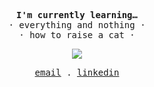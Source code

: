<p align="center">
  <samp><strong>I'm currently learning…</strong><samp><br>
  <samp>· everything and nothing ·<samp><br>
  <samp>· how to raise a cat ·<samp>
</p>

<p align="center">
    <img src="https://user-images.githubusercontent.com/107719378/215003518-1df69c02-aee1-4a5e-8a46-b22e9cc3dc28.svg"></img>
</p>
      
<p align="center">
  <samp>
    <a href="mailto:For.Mohammad.Asadpour@gmail.com">email</a> .
    <a href="https://www.linkedin.com/in/mohammad-asadpour-96749026a/">linkedin</a>
  </samp>
</p>
      

